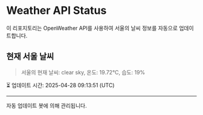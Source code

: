 
# Weather API Status

이 리포지토리는 OpenWeather API를 사용하여 서울의 날씨 정보를 자동으로 업데이트합니다.

## 현재 서울 날씨
> 서울의 현재 날씨: clear sky, 온도: 19.72°C, 습도: 19%

⏳ 업데이트 시간: 2025-04-28 09:13:51 (UTC)

---
자동 업데이트 봇에 의해 관리됩니다.
